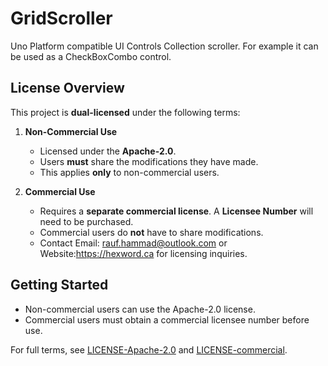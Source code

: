 # GridScroller
Uno Platform compatible UI Controls Collection scroller. For example it can be used as a CheckBoxCombo control.

## License Overview  
This project is **dual-licensed** under the following terms:  

1. **Non-Commercial Use**  
   - Licensed under the **Apache-2.0**.  
   - Users **must** share the modifications they have made.
   - This applies **only** to non-commercial users.

2. **Commercial Use**  
   - Requires a **separate commercial license**. A **Licensee Number** will need to be purchased. 
   - Commercial users do **not** have to share modifications. 
   - Contact Email: rauf.hammad@outlook.com or Website:https://hexword.ca for licensing inquiries.

## Getting Started  
- Non-commercial users can use the Apache-2.0 license.  
- Commercial users must obtain a commercial licensee number before use.  
  
For full terms, see [LICENSE-Apache-2.0](https://github.com/hammadrauf/GridScroller/blob/main/LICENSE-Apache-2.0) and [LICENSE-commercial](https://github.com/hammadrauf/GridScroller/blob/main/LICENSE-commercial).  
